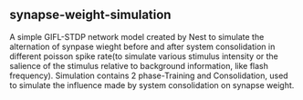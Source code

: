 ## synapse-weight-simulation

A simple GIFL-STDP network model created by Nest to simulate the alternation of synpase wieght before and after system consolidation in different poisson spike rate(to simulate various stimulus intensity or the salience of the stimulus relative to background information, like flash frequency). Simulation contains 2 phase-Training and Consolidation, used to simulate the influence made by system consolidation on synapse weight.
